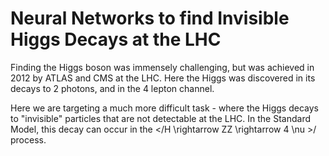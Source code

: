 # Neural Networks to find Invisible Higgs Decays at the LHC

Finding the Higgs boson was immensely challenging, but was achieved in 2012 by ATLAS and CMS at the LHC. Here the Higgs was discovered in its decays to 2 photons, and in the 4 lepton channel. 

Here we are targeting a much more difficult task - where the Higgs decays to "invisible" particles that are not detectable at the LHC. In the Standard Model, this decay can occur in the </H \rightarrow ZZ \rightarrow 4 \nu >/ process. 
